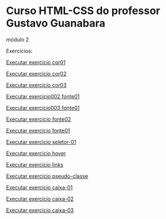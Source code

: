 # Curso HTML-CSS do professor Gustavo Guanabara

  módulo 2

  Exercícios:



<a href="https://gustavocarvalhorodrigues.github.io/html-css/modulo 2/exercícios/ex001/cor01-index.html">Executar exercício cor01</a>

<a href="https://gustavocarvalhorodrigues.github.io/html-css/modulo 2/exercícios/ex001/cor02-index.html">Executar exercício cor02</a>

<a href="https://gustavocarvalhorodrigues.github.io/html-css/modulo 2/exercícios/ex001/cor03-index.html">Executar exercício cor03</a>

<a href="https://gustavocarvalhorodrigues.github.io/html-css/modulo 2/exercícios/ex002/fonte01-index.html">Executar exercício002 fonte01</a>

<a href="https://gustavocarvalhorodrigues.github.io/html-css/modulo 2/exercícios/ex003/fonte01-index.html">Executar exercício003 fonte01 </a>

<a href="https://gustavocarvalhorodrigues.github.io/html-css/modulo 2/exercícios/ex003/fonte02-index.html">Executar exercício fonte02</a>

<a href="https://gustavocarvalhorodrigues.github.io/html-css/modulo 2/exercícios/ex003/fonte03-index.html">Executar exercício fonte01</a>

<a href="https://gustavocarvalhorodrigues.github.io/html-css/modulo 2/exercícios/ex004/seletor-01-index.html">Executar exercício seletor-01</a>

<a href="https://gustavocarvalhorodrigues.github.io/html-css/modulo 2/exercícios/ex005/hover-index.html">Executar exercício hover</a>

<a href="https://gustavocarvalhorodrigues.github.io/html-css/modulo 2/exercícios/ex005/links-index.html">Executar exercício links</a>

<a href="https://gustavocarvalhorodrigues.github.io/html-css/modulo 2/exercícios/ex005/pseudo-classe-index.html">Executar exercício pseudo-classe</a>

<a href="https://gustavocarvalhorodrigues.github.io/html-css/modulo 2/exercícios/ex006/caixa-01-index.html">Executar exercício caixa-01</a>

<a href="https://gustavocarvalhorodrigues.github.io/html-css/modulo 2/exercícios/ex006/caixa-02-index.html">Executar exercício caixa-02</a>

<a href="https://gustavocarvalhorodrigues.github.io/html-css/modulo 2/exercícios/ex006/caixa-03-index.html">Executar exercício caixa-03</a>
  